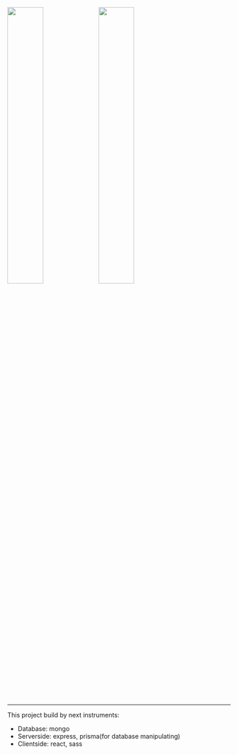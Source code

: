 <p> 
  <img src="https://s.iimg.su/s/29/YaSKwaAI68WBxclE6obvJIHMX9zqpOaFnLvaaaIR.png" width="40%">
  <img src="https://s.iimg.su/s/29/CjnjZU0d6jVC3NaQGf0yI80U95rJ2eLTuJEPJclf.png" width="40%"">
</p>

---

This project build by next instruments:
- Database: mongo
- Serverside: express, prisma(for database manipulating)
- Clientside: react, sass
